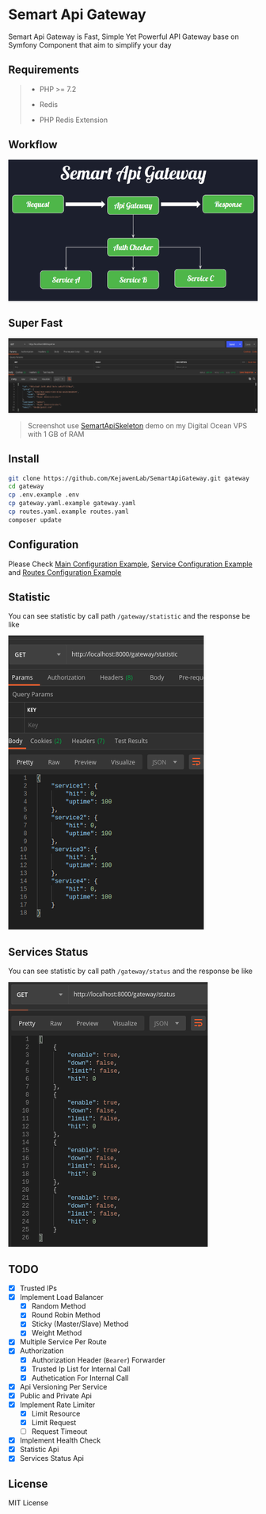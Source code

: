 # Semart Api Gateway

Semart Api Gateway is Fast, Simple Yet Powerful API Gateway base on Symfony Component that aim to simplify your day

## Requirements

>
> * PHP >= 7.2
>
> * Redis
>
> * PHP Redis Extension
>

## Workflow

![Workflow](flow.png)

## Super Fast

![Screenshot](response.png)

>
> Screenshot use [SemartApiSkeleton](https://github.com/KejawenLab/SemartApiSkeleton) demo on my Digital Ocean VPS with 1 GB of RAM
>

## Install

```bash
git clone https://github.com/KejawenLab/SemartApiGateway.git gateway
cd gateway
cp .env.example .env
cp gateway.yaml.example gateway.yaml
cp routes.yaml.example routes.yaml
composer update
```

## Configuration

Please Check [Main Configuration Example](gateway.yaml.example), [Service Configuration Example](services.yaml.example) and [Routes Configuration Example](routes.yaml.example)

## Statistic

You can see statistic by call path `/gateway/statistic` and the response be like

![Reponse](statistic.png)

## Services Status

You can see statistic by call path `/gateway/status` and the response be like

![Response](status.png)

## TODO

- [X] Trusted IPs
- [X] Implement Load Balancer
    - [X] Random Method 
    - [X] Round Robin Method
    - [X] Sticky (Master/Slave) Method
    - [X] Weight Method
- [X] Multiple Service Per Route
- [X] Authorization
    - [X] Authorization Header (`Bearer`) Forwarder
    - [X] Trusted Ip List for Internal Call
    - [X] Authetication For Internal Call
- [X] Api Versioning Per Service
- [X] Public and Private Api
- [X] Implement Rate Limiter
    - [X] Limit Resource
    - [X] Limit Request
    - [ ] Request Timeout
- [X] Implement Health Check
- [X] Statistic Api
- [X] Services Status Api

## License

MIT License
